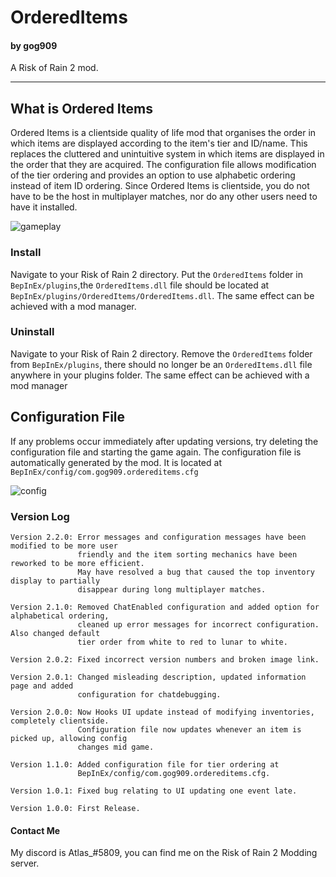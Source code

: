 # OrderedItems
#### by gog909

A Risk of Rain 2 mod.
___

## What is Ordered Items
Ordered Items is a clientside quality of life mod that organises the order in which items are displayed according to the item's tier and ID/name. This replaces the cluttered and unintuitive system in which items are displayed in the order that they are acquired. The configuration file allows modification of the tier ordering and provides an option to use alphabetic ordering instead of item ID ordering. Since Ordered Items is clientside, you do not have to be the host in multiplayer matches, nor do any other users need to have it installed.

![gameplay](https://raw.githubusercontent.com/gog909/Ordered-Items/master/images/gameplay.PNG)

### Install
Navigate to your Risk of Rain 2 directory. Put the `OrderedItems` folder in `BepInEx/plugins`,the `OrderedItems.dll` file should be located at `BepInEx/plugins/OrderedItems/OrderedItems.dll`. The same effect can be achieved with a mod manager.


### Uninstall
Navigate to your Risk of Rain 2 directory. Remove the `OrderedItems` folder from `BepInEx/plugins`, there should no longer be an `OrderedItems.dll` file anywhere in your plugins folder. The same effect can be achieved with a mod manager


## Configuration File
If any problems occur immediately after updating versions, try deleting the configuration file and starting the game again. The configuration file is automatically generated by the mod.
It is located at `BepInEx/config/com.gog909.ordereditems.cfg`

![config](https://raw.githubusercontent.com/gog909/Ordered-Items/master/images/configuration.PNG)


### Version Log

```
Version 2.2.0: Error messages and configuration messages have been modified to be more user
               friendly and the item sorting mechanics have been reworked to be more efficient.
               May have resolved a bug that caused the top inventory display to partially
               disappear during long multiplayer matches.

Version 2.1.0: Removed ChatEnabled configuration and added option for alphabetical ordering,
               cleaned up error messages for incorrect configuration. Also changed default
               tier order from white to red to lunar to white.

Version 2.0.2: Fixed incorrect version numbers and broken image link.

Version 2.0.1: Changed misleading description, updated information page and added 
               configuration for chatdebugging.

Version 2.0.0: Now Hooks UI update instead of modifying inventories, completely clientside.
               Configuration file now updates whenever an item is picked up, allowing config
               changes mid game.

Version 1.1.0: Added configuration file for tier ordering at 
               BepInEx/config/com.gog909.ordereditems.cfg.

Version 1.0.1: Fixed bug relating to UI updating one event late.

Version 1.0.0: First Release.
```

#### Contact Me
My discord is Atlas_#5809, you can find me on the Risk of Rain 2 Modding server.
